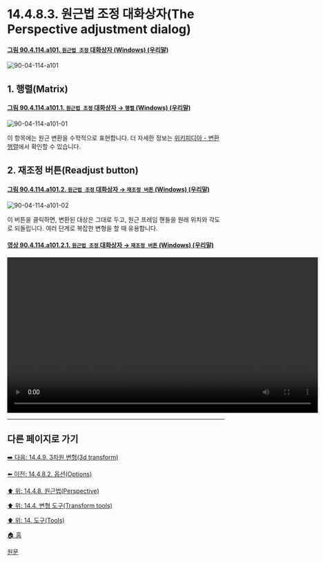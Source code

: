 # 14.4.8.3. 원근법 조정 대화상자(The Perspective adjustment dialog)

<a id="90-04-114-a101"></a>

#### [그림 90.4.114.a101. `원근법 조정` 대화상자 (Windows) (우리말)](./90-04-114-perspective_adjustment.md#90-04-114-a101)
![90-04-114-a101](https://github.com/wonder13662/gimp/assets/15767104/9c62052c-4038-498f-9da3-46ba9bddc40b)

## 1. 행렬(Matrix)

<a id="90-04-114-a101-01"></a>

#### [그림 90.4.114.a101.1. `원근법 조정` 대화상자 → `행렬` (Windows) (우리말)](./90-04-114-perspective_adjustment.md#90-04-114-a101-01)
![90-04-114-a101-01](https://github.com/wonder13662/gimp/assets/15767104/8ef6cffe-2e5c-4c27-bc30-28061f48b780)

이 항목에는 원근 변환을 수학적으로 표현합니다. 더 자세한 정보는 [위키피디아 - 변환행렬](https://ko.wikipedia.org/wiki/%EB%B3%80%ED%99%98%ED%96%89%EB%A0%AC)에서 확인할 수 있습니다.

## 2. 재조정 버튼(Readjust button)

<a id="90-04-114-a101-02"></a>

#### [그림 90.4.114.a101.2. `원근법 조정` 대화상자 → `재조정 버튼` (Windows) (우리말)](./90-04-114-perspective_adjustment.md#90-04-114-a101-02)
![90-04-114-a101-02](https://github.com/wonder13662/gimp/assets/15767104/72f6f1f5-f33d-4525-b08e-d19db76a0275)

이 버튼을 클릭하면, 변환된 대상은 그대로 두고, 원근 프레임 핸들을 원래 위치와 각도로 되돌립니다. 여러 단계로 복잡한 변형을 할 때 유용합니다.

<a id="90-04-114-a101-02-01"></a>

#### [영상 90.4.114.a101.2.1. `원근법 조정` 대화상자 → `재조정 버튼` (Windows) (우리말)](./90-04-114-perspective_adjustment.md#90-04-114-a101-02-01)
<video controls="controls" width="720" src="https://github.com/wonder13662/gimp/assets/15767104/9084e8ca-4b03-492a-a6dd-442b3c668cba"></video>

***

## 다른 페이지로 가기

[➡️ 다음: 14.4.9. 3차원 변형(3d transform)](./14-04-09-00-3d-transform.md)

[⬅️ 이전: 14.4.8.2. 옵션(Options)](./14-04-08-02-options.md)

[⬆️ 위: 14.4.8. 원근법(Perspective)](./14-04-08-00-perspective.md)

[⬆️ 위: 14.4. 변형 도구(Transform tools)](./14-04-00-transform-tools.md)

[⬆️ 위: 14. 도구(Tools)](./14-00-tools.md)

[🏠 홈](./00-home.md)

[원문](https://docs.gimp.org/2.10/ko/gimp-tool-perspective.html#idm15669)